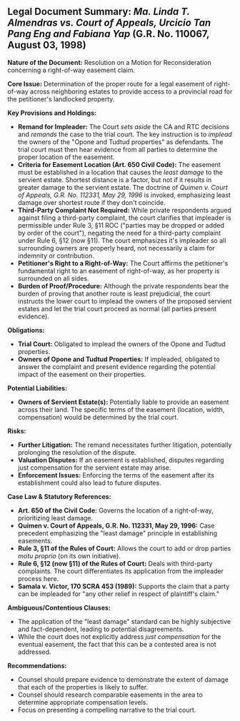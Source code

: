 ## Legal Document Summary: *Ma. Linda T. Almendras vs. Court of Appeals, Urcicio Tan Pang Eng and Fabiana Yap* (G.R. No. 110067, August 03, 1998)

**Nature of the Document:** Resolution on a Motion for Reconsideration concerning a right-of-way easement claim.

**Core Issue:** Determination of the proper route for a legal easement of right-of-way across neighboring estates to provide access to a provincial road for the petitioner's landlocked property.

**Key Provisions and Holdings:**

*   **Remand for Impleader:** The Court *sets aside* the CA and RTC decisions and *remands* the case to the trial court. The key instruction is to *implead* the owners of the "Opone and Tudtud properties" as defendants. The trial court must then hear evidence from all parties to determine the proper location of the easement.
*   **Criteria for Easement Location (Art. 650 Civil Code):** The easement must be established in a location that causes the *least damage* to the servient estate. Shortest distance is a factor, but not if it results in greater damage to the servient estate. The doctrine of *Quimen v. Court of Appeals, G.R. No. 112331, May 29, 1996* is invoked, emphasizing least damage over shortest route if they don't coincide.
*   **Third-Party Complaint Not Required:** While private respondents argued against filing a third-party complaint, the court clarifies that impleader is permissible under Rule 3, §11 ROC ("parties may be dropped or added by order of the court"), negating the need for a third-party complaint under Rule 6, §12 (now §11). The court emphasizes it's impleader so all surrounding owners are properly heard, not necessarily a claim for indemnity or contribution.
*   **Petitioner's Right to a Right-of-Way:** The Court affirms the petitioner's fundamental right to an easement of right-of-way, as her property is surrounded on all sides.
*   **Burden of Proof/Procedure:** Although the private respondents bear the burden of proving that another route is least prejudicial, the court instructs the lower court to implead the owners of the proposed servient estates and let the trial court proceed as normal (all parties present evidence).

**Obligations:**

*   **Trial Court:** Obligated to implead the owners of the Opone and Tudtud properties.
*   **Owners of Opone and Tudtud Properties:** If impleaded, obligated to answer the complaint and present evidence regarding the potential impact of the easement on their properties.

**Potential Liabilities:**

*   **Owners of Servient Estate(s):** Potentially liable to provide an easement across their land. The specific terms of the easement (location, width, compensation) would be determined by the trial court.

**Risks:**

*   **Further Litigation:** The remand necessitates further litigation, potentially prolonging the resolution of the dispute.
*   **Valuation Disputes:** If an easement is established, disputes regarding just compensation for the servient estate may arise.
*   **Enforcement Issues:** Enforcing the terms of the easement after its establishment could also lead to future disputes.

**Case Law & Statutory References:**

*   **Art. 650 of the Civil Code:** Governs the location of a right-of-way, prioritizing least damage.
*   **Quimen v. Court of Appeals, G.R. No. 112331, May 29, 1996:**  Case precedent emphasizing the "least damage" principle in establishing easements.
*   **Rule 3, §11 of the Rules of Court:**  Allows the court to add or drop parties *motu proprio* (on its own initiative).
*   **Rule 6, §12 (now §11) of the Rules of Court:** Deals with third-party complaints. The court differentiates its application from the impleader process here.
*   **Samala v. Victor, 170 SCRA 453 (1989):** Supports the claim that a party can be impleaded for "any other relief in respect of plaintiff's claim."

**Ambiguous/Contentious Clauses:**

*   The application of the "least damage" standard can be highly subjective and fact-dependent, leading to potential disagreements.
*   While the court does not explicitly address *just compensation* for the eventual easement, the fact that this can be a contested area is not addressed.

**Recommendations:**

*   Counsel should prepare evidence to demonstrate the extent of damage that each of the properties is likely to suffer.
*   Counsel should research comparable easements in the area to determine appropriate compensation levels.
*   Focus on presenting a compelling narrative to the trial court.
